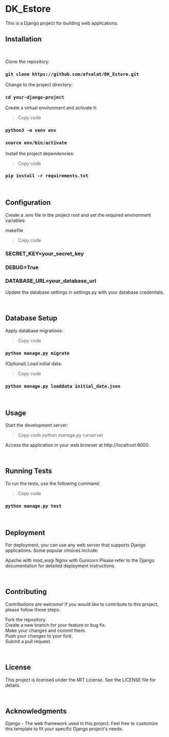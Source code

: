 # DK_Estore


This is a Django project for building web applications.

## Installation

<br/>

Clone the repository:

 ### `git clone https://github.com/afsalat/DK_Estore.git`

Change to the project directory:

### `cd your-django-project`

Create a virtual environment and activate it:

> Copy code
### `python3 -m venv env`
### `source env/bin/activate`

Install the project dependencies:

> Copy code
### `pip install -r requirements.txt`

<br/>

## Configuration

Create a .env file in the project root and set the required environment variables:

makefile
> Copy code
### SECRET_KEY=your_secret_key
### DEBUG=True
### DATABASE_URL=your_database_url
Update the database settings in settings.py with your database credentials.

<br/>

## Database Setup


Apply database migrations:

> Copy code
### `python manage.py migrate`

(Optional) Load initial data:

> Copy code
### `python manage.py loaddata initial_data.json`

<br/>

## Usage


Start the development server:

> Copy code
python manage.py runserver

Access the application in your web browser at http://localhost:8000.

<br/>

## Running Tests

To run the tests, use the following command:

> Copy code
### `python manage.py test`

<br/>

## Deployment
For deployment, you can use any web server that supports Django applications. Some popular choices include:

Apache with mod_wsgi
Nginx with Gunicorn
Please refer to the Django documentation for detailed deployment instructions.

<br/>

## Contributing

Contributions are welcome! If you would like to contribute to this project, please follow these steps:

Fork the repository.<br/>
Create a new branch for your feature or bug fix.<br/>
Make your changes and commit them.<br/>
Push your changes to your fork.<br/>
Submit a pull request.<br/>

<br/>

## License
This project is licensed under the MIT License. See the LICENSE file for details.


<br/>

## Acknowledgments
Django - The web framework used in this project.
Feel free to customize this template to fit your specific Django project's needs.
